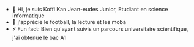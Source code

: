 - 👋 Hi, je suis Koffi Kan Jean-eudes Junior, Etudiant en science informatique
- 👀 j'apprécie le football, la lecture et les moba
- ⚡ Fun fact: Bien qu'ayant suivis un parcours universitaire scientifique, j'ai obtenue le bac A1

<!---
secndK/secndK is a ✨ special ✨ repository because its `README.md` (this file) appears on your GitHub profile.
You can click the Preview link to take a look at your changes.
--->
